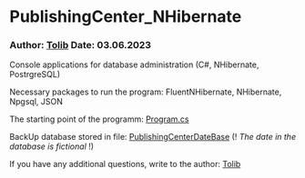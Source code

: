 # PublishingCenter_NHibernate
### Author: [Tolib](https://github.com/Tolib-Angle) Date: 03.06.2023
Console applications for database administration (C#, NHibernate, PostrgreSQL)

Necessary packages to run the program: FluentNHibernate, NHibernate, Npgsql, JSON

The starting point of the programm: [Program.cs](https://github.com/Tolib-Angle/PublishingCenter_NHibernate/blob/main/Program.cs)

BackUp database stored in file: [PublishingCenterDateBase](https://github.com/Tolib-Angle/PublishingCenter_NHibernate/blob/main/DateBaseBackUp.txt) (! _The date in the database is fictional_ !)

If you have any additional questions, write to the author: [Tolib](https://github.com/Tolib-Angle)